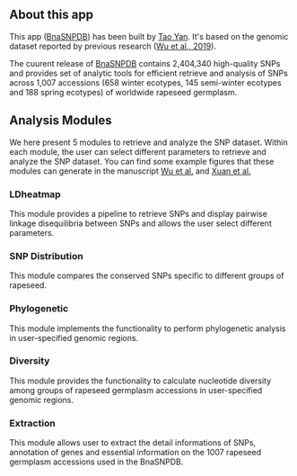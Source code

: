 ## About this app

This app ([BnaSNPDB](http://rapeseed.zju.edu.cn:3838/bnasnpdb)) has been built by [Tao Yan](https://taoyan.netlify.app/). It's based on the genomic dataset reported by previous research ([Wu et al., 2019](http://rapeseed.zju.edu.cn/pdf/mp.pdf)).

The cuurent release of [BnaSNPDB](http://rapeseed.zju.edu.cn:3838/bnasnpdb) contains 2,404,340 high-quality SNPs and provides set of analytic tools for efficient retrieve and analysis of SNPs across 1,007 accessions (658 winter ecotypes, 145 semi-winter ecotypes and 188 spring ecotypes) of worldwide rapeseed germplasm.

## Analysis Modules
We here present 5 modules to retrieve and analyze the SNP dataset. Within each module, the user can select different parameters to retrieve and analyze the SNP dataset. You can find some example figures that these modules can generate in the manuscript [Wu et al.](http://rapeseed.zju.edu.cn/pdf/mp.pdf) and [Xuan et al.](http://rapeseed.zju.edu.cn/pdf/pce.13694.pdf)

### LDheatmap

This module provides a pipeline to retrieve SNPs and display pairwise linkage disequilibria between SNPs and allows the user select different parameters.

### SNP Distribution

This module compares the conserved SNPs specific to different groups of rapeseed.

### Phylogenetic

This module implements the functionality to perform phylogenetic analysis in user-specified genomic regions.

### Diversity

This module provides the functionality to calculate nucleotide diversity among groups of rapeseed germplasm accessions in user-specified genomic regions.

### Extraction

This module allows user to extract the detail informations of SNPs, annotation of genes and essential information on the 1007 rapeseed germplasm accessions used in the BnaSNPDB.

&nbsp;
&nbsp;
&nbsp;
